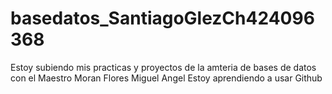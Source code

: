 # basedatos_SantiagoGlezCh424096368

Estoy subiendo mis practicas y proyectos de la amteria de bases de datos con el Maestro Moran Flores Miguel Angel 
Estoy aprendiendo a usar Github 


